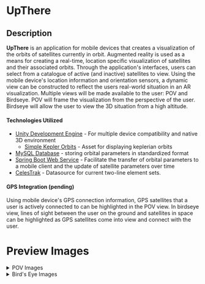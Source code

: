 # UpThere

## Description

__UpThere__ is an application for mobile devices that creates a visualization of the orbits of satellites currently in orbit. Augmented reality is used as a means for creating a real-time, location specific visualization of satellites and their associated orbits. Through the application's interfaces, users can select from a catalogue of active (and inactive) satellites to view. Using the mobile device's location information and orientation sensors, a dynamic view can be constructed to reflect the users real-world situation in an AR visualization. Multiple views will be made available to the user: POV and Birdseye. POV will frame the visualization from the perspective of the user. Birdseye will allow the user to view the 3D situation from a high altitude.
#### Technologies Utilized
* [Unity Development Engine](https://unity.com/) - For multiple device compatibility and native 3D environment
  * [Simple Kepler Orbits](https://assetstore.unity.com/packages/tools/physics/simple-kepler-orbits-97048) - Asset for displaying keplerian orbits
* [MySQL Database](https://mysql) - storing orbital parameters in standardized format
* [Spring Boot Web Service](https://spring.io/projects/spring-boot) - Facilitate the transfer of orbital parameters to a mobile client and the update of satellite parameters over time
* [CelesTrak](https://celestrak.com/NORAD/elements/) - Datasource for current two-line element sets.

#### GPS Integration (pending)
Using mobile device's GPS connection information, GPS satellites that a user is actively connected to can be highlighted in the POV view. In birdseye view, lines of sight between the user on the ground and satellites in space can be highlighted as GPS satellites come into view and connect with the user.

# Preview Images

<details>
  <summary>POV Images</summary>
 
## User Ground POV
![ground view with menus](https://github.com/calebPowell-oak/upthere/blob/master/images/povMenu.png "something")
![ground view](https://github.com/calebPowell-oak/upthere/blob/master/images/povNoMenu.png)
</details>

<details>
  <summary>Bird's Eye Images</summary>
 
## Bird's Eye View
![birdeye view with menus](https://github.com/calebPowell-oak/upthere/blob/master/images/birdeyeMenu.png "something")
![birdeye view](https://github.com/calebPowell-oak/upthere/blob/master/images/birdeyeNoMenu.png "something")
</details>
